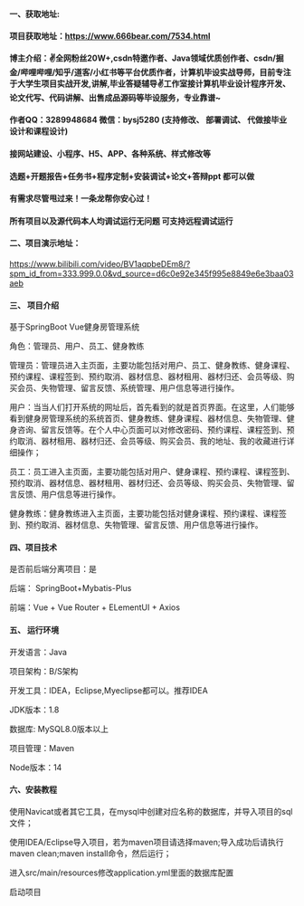 #### 一、获取地址:

#### 项目获取地址：https://www.666bear.com/7534.html

**博主介绍：✌全网粉丝20W+,csdn特邀作者、Java领域优质创作者、csdn/掘金/哔哩哔哩/知乎/道客/小红书等平台优质作者，计算机毕设实战导师，目前专注于大学生项目实战开发,讲解,毕业答疑辅导✌工作室接计算机毕业设计程序开发、论文代写、代码讲解、出售成品源码等毕设服务，专业靠谱~**

#### 作者QQ：3289948684 微信：bysj5280 (支持修改、 部署调试、 代做接毕业设计和课程设计)

#### 接网站建设、小程序、H5、APP、各种系统、样式修改等

#### 选题+开题报告+任务书+程序定制+安装调试+论文+答辩ppt 都可以做

#### 有需求尽管甩过来！一条龙帮你安心过！

#### 所有项目以及源代码本人均调试运行无问题 可支持远程调试运行


#### 二、项目演示地址：

https://www.bilibili.com/video/BV1aqpbeDEm8/?spm_id_from=333.999.0.0&vd_source=d6c0e92e345f995e8849e6e3baa03aeb

#### 三、 项目介绍

基于SpringBoot Vue健身房管理系统

角色：管理员、用户、员工、健身教练

管理员：管理员进入主页面，主要功能包括对用户、员工、健身教练、健身课程、预约课程、课程签到、预约取消、器材信息、器材租用、器材归还、会员等级、购买会员、失物管理、留言反馈、系统管理、用户信息等进行操作。

用户：当当人们打开系统的网址后，首先看到的就是首页界面。在这里，人们能够看到健身房管理系统的系统首页、健身教练、健身课程、器材信息、失物管理、健身咨询、留言反馈等。在个人中心页面可以对修改密码、预约课程、课程签到、预约取消、器材租用、器材归还、会员等级、购买会员、我的地址、我的收藏进行详细操作；

员工：员工进入主页面，主要功能包括对用户、健身课程、预约课程、课程签到、预约取消、器材信息、器材租用、器材归还、会员等级、购买会员、失物管理、留言反馈、用户信息等进行操作。

健身教练：健身教练进入主页面，主要功能包括对健身课程、预约课程、课程签到、预约取消、器材信息、失物管理、留言反馈、用户信息等进行操作。

#### 四、项目技术

是否前后端分离项目：是

后端： SpringBoot+Mybatis-Plus

前端：Vue + Vue Router + ELementUI + Axios

#### 五、 运行环境

开发语言：Java

项目架构：B/S架构

开发工具：IDEA，Eclipse,Myeclipse都可以。推荐IDEA

JDK版本：1.8

数据库: MySQL8.0版本以上

项目管理：Maven

Node版本：14



#### 六、安装教程

使用Navicat或者其它工具，在mysql中创建对应名称的数据库，并导入项目的sql文件；

使用IDEA/Eclipse导入项目，若为maven项目请选择maven;导入成功后请执行maven clean;maven install命令，然后运行；

进入src/main/resources修改application.yml里面的数据库配置

启动项目
